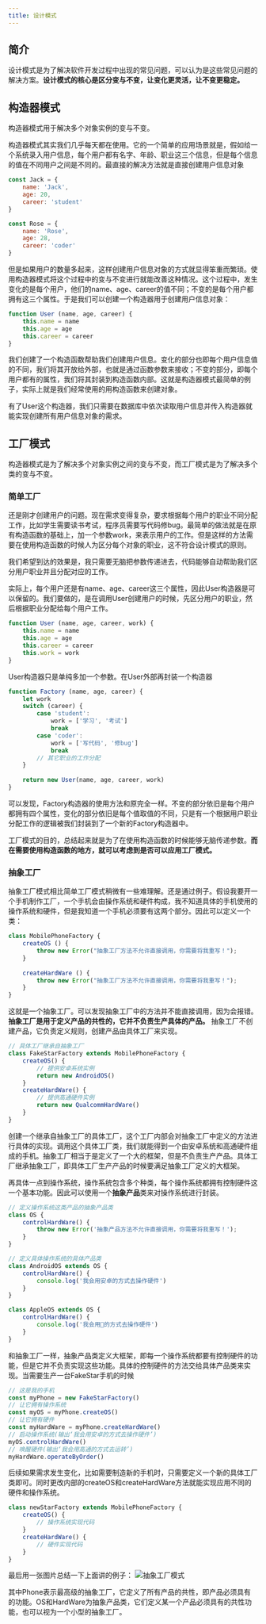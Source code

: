 ```yaml
---
title: 设计模式
---
```

## 简介

设计模式是为了解决软件开发过程中出现的常见问题，可以认为是这些常见问题的解决方案。**设计模式的核心是区分变与不变，让变化更灵活，让不变更稳定。**

## 构造器模式

构造器模式用于解决多个对象实例的变与不变。

构造器模式其实我们几乎每天都在使用。它的一个简单的应用场景就是，假如给一个系统录入用户信息，每个用户都有名字、年龄、职业这三个信息，但是每个信息的值在不同用户之间是不同的。最直接的解决方法就是直接创建用户信息对象

```js
const Jack = {
    name: 'Jack',
    age: 20,
    career: 'student'
}

const Rose = {
    name: 'Rose',
    age: 28,
    career: 'coder'
}
```

但是如果用户的数量多起来，这样创建用户信息对象的方式就显得笨重而繁琐。使用构造器模式将这个过程中的变与不变进行就能改善这种情况。这个过程中，发生变化的是每个用户，他们的name、age、career的值不同；不变的是每个用户都拥有这三个属性。于是我们可以创建一个构造器用于创建用户信息对象：

```js
function User (name, age, career) {
    this.name = name
    this.age = age
    this.career = career
}
```

我们创建了一个构造函数帮助我们创建用户信息。变化的部分也即每个用户信息值的不同，我们将其开放给外部，也就是通过函数参数来接收；不变的部分，即每个用户都有的属性，我们将其封装到构造函数内部。这就是构造器模式最简单的例子，实际上就是我们经常使用的用构造函数来创建对象。

有了User这个构造器，我们只需要在数据库中依次读取用户信息并传入构造器就能实现创建所有用户信息对象的需求。

## 工厂模式

构造器模式是为了解决多个对象实例之间的变与不变，而工厂模式是为了解决多个类的变与不变。

### 简单工厂

还是刚才创建用户的问题。现在需求变得复杂，要求根据每个用户的职业不同分配工作，比如学生需要读书考试，程序员需要写代码修bug。最简单的做法就是在原有构造函数的基础上，加一个参数work，来表示用户的工作。但是这样的方法需要在使用构造函数的时候人为区分每个对象的职业，这不符合设计模式的原则。

我们希望到达的效果是，我只需要无脑把参数传递进去，代码能够自动帮助我们区分用户职业并且分配对应的工作。

实际上，每个用户还是有name、age、career这三个属性，因此User构造器是可以保留的。我们要做的，是在调用User创建用户的时候，先区分用户的职业，然后根据职业分配给每个用户工作。

```js
function User (name, age, career, work) {
    this.name = name
    this.age = age
    this.career = career
    this.work = work
}
```

User构造器只是单纯多加一个参数。在User外部再封装一个构造器

```js
function Factory (name, age, career) {
    let work
    switch (career) {
        case 'student':
            work = ['学习', '考试']
            break
        case 'coder':
            work = ['写代码', '修bug']
            break
        // 其它职业的工作分配
    }
  
    return new User(name, age, career, work)
}
```

可以发现，Factory构造器的使用方法和原完全一样。不变的部分依旧是每个用户都拥有四个属性，变化的部分依旧是每个值取值的不同，只是有一个根据用户职业分配工作的逻辑被我们封装到了一个新的Factory构造器中。

工厂模式的目的，总结起来就是为了在使用构造函数的时候能够无脑传递参数。**而在需要使用构造函数的地方，就可以考虑到是否可以应用工厂模式。**

### 抽象工厂

抽象工厂模式相比简单工厂模式稍微有一些难理解。还是通过例子。假设我要开一个手机制作工厂，一个手机会由操作系统和硬件构成，我不知道具体的手机使用的操作系统和硬件，但是我知道一个手机必须要有这两个部分。因此可以定义一个类：

```js
class MobilePhoneFactory {
    createOS () {
        throw new Error("抽象工厂方法不允许直接调用，你需要将我重写！"); 
    }
  
    createHardWare () {
        throw new Error("抽象工厂方法不允许直接调用，你需要将我重写！");
    }
}
```

这就是一个抽象工厂。可以发现抽象工厂中的方法并不能直接调用，因为会报错。**抽象工厂是用于定义产品的共性的，它并不负责生产具体的产品。** 抽象工厂不创建产品，它负责定义规则，创建产品由具体工厂来实现。

```js
// 具体工厂继承自抽象工厂
class FakeStarFactory extends MobilePhoneFactory {
    createOS() {
        // 提供安卓系统实例
        return new AndroidOS()
    }
    createHardWare() {
        // 提供高通硬件实例
        return new QualcommHardWare()
    }
}
```

创建一个继承自抽象工厂的具体工厂，这个工厂内部会对抽象工厂中定义的方法进行具体的实现。调用这个具体工厂类，我们就能得到一个由安卓系统和高通硬件组成的手机。抽象工厂相当于是定义了一个大的框架，但是不负责生产产品。具体工厂继承抽象工厂，即具体工厂生产产品的时候要满足抽象工厂定义的大框架。

再具体一点到操作系统，操作系统包含多个种类，每个操作系统都拥有控制硬件这一个基本功能。因此可以使用一个**抽象产品**类来对操作系统进行封装。

```js
// 定义操作系统这类产品的抽象产品类
class OS {
    controlHardWare() {
        throw new Error('抽象产品方法不允许直接调用，你需要将我重写！');
    }
}

// 定义具体操作系统的具体产品类
class AndroidOS extends OS {
    controlHardWare() {
        console.log('我会用安卓的方式去操作硬件')
    }
}

class AppleOS extends OS {
    controlHardWare() {
        console.log('我会用🍎的方式去操作硬件')
    }
}
```

和抽象工厂一样，抽象产品类定义大框架，即每一个操作系统都要有控制硬件的功能，但是它并不负责实现这些功能。具体的控制硬件的方法交给具体产品类来实现。当需要生产一台FakeStar手机的时候

```js
// 这是我的手机
const myPhone = new FakeStarFactory()
// 让它拥有操作系统
const myOS = myPhone.createOS()
// 让它拥有硬件
const myHardWare = myPhone.createHardWare()
// 启动操作系统(输出‘我会用安卓的方式去操作硬件’)
myOS.controlHardWare()
// 唤醒硬件(输出‘我会用高通的方式去运转’)
myHardWare.operateByOrder()
```

后续如果需求发生变化，比如需要制造新的手机时，只需要定义一个新的具体工厂类即可。同时更改内部的createOS和createHardWare方法就能实现应用不同的硬件和操作系统。

```js
class newStarFactory extends MobilePhoneFactory {
    createOS() {
        // 操作系统实现代码
    }
    createHardWare() {
        // 硬件实现代码
    }
}
```

最后用一张图片总结一下上面讲的例子：
![抽象工厂模式](../assets/abstuct_factory.png)

其中Phone表示最高级的抽象工厂，它定义了所有产品的共性，即产品必须具有的功能。OS和HardWare为抽象产品类，它们定义某一个产品必须具有的共性功能，也可以视为一个小型的抽象工厂。